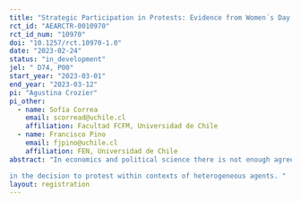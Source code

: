 ```yaml
---
title: "Strategic Participation in Protests: Evidence from Women´s Day in Chile"
rct_id: "AEARCTR-0010970"
rct_id_num: "10970"
doi: "10.1257/rct.10970-1.0"
date: "2023-02-24"
status: "in_development"
jel: " D74, P00"
start_year: "2023-03-01"
end_year: "2023-03-12"
pi: "Agustina Crozier"
pi_other:
  - name: Sofía Correa
    email: scorread@uchile.cl
    affiliation: Facultad FCFM, Universidad de Chile
  - name: Francisco Pino
    email: fjpino@uchile.cl
    affiliation: FEN, Universidad de Chile
abstract: "In economics and political science there is not enough agreement on when deciding whether or not to attend a peaceful protest, people behave as strategic complements or substitutes (that is, whether greater expected participation increases or decreases incentives to participate). Although most theoretical models assume strategic complementarity, recent evidence (Cantoni et. al., 2019) shows that in Hong Kong protests, students behave as strategic substitutes. Our hypothesis is that in contexts where potential participants are heterogeneous---or belong to different groups---it could happen that agents interact as complements with some people/groups, and as substitutes with others. This investigation seeks to study this phenomenon within the context of Women´s Day demonstrations in Chile. By conducting an online survey of female undergraduate students at two universities, we will measure initial intention to participate in Women´s Day protests. Then, using that same data we inform students of the expected assistance of different groups and measure the effects of changes in expectations of participation on final intention to attend the march. Therefore, allowing us to identify the degree of strategic substitutability or complementarity 
in the decision to protest within contexts of heterogeneous agents. "
layout: registration
---
```


